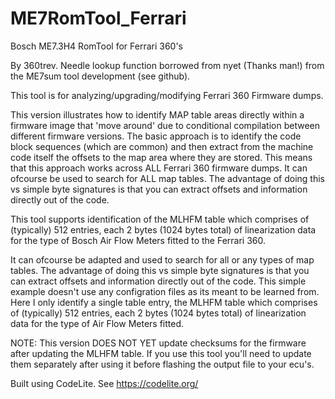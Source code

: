 # ME7RomTool_Ferrari
   Bosch ME7.3H4 RomTool for Ferrari 360's 

   By 360trev. Needle lookup function borrowed from nyet (Thanks man!) from
   the ME7sum tool development (see github).
           
   This tool is for analyzing/upgrading/modifying Ferrari 360 Firmware dumps.
   
   This version illustrates how to identify MAP table areas directly within a 
   firmware image that 'move around' due to conditional compilation between
   different firmware versions. The basic approach is to identify the code
   block sequences (which are common) and then extract from the machine
   code itself the offsets to the map area where they are stored. This means
   that this approach works across ALL Ferrari 360 firmware dumps. It can
   ofcourse be used to search for ALL map tables. The advantage of doing this
   vs simple byte signatures is that you can extract offsets and information
   directly out of the code. 
	
   This tool supports identification of the MLHFM table which comprises of 
   (typically) 512 entries, each 2 bytes (1024 bytes total) of linearization 
   data for the type of Bosch Air Flow Meters fitted to the Ferrari 360.

   It can ofcourse be adapted and used to search for all or any types of map tables. 
   The advantage of doing this vs simple byte signatures is that you can extract 
   offsets and information directly out of the code. This simple example doesn't use 
   any configration files as its meant to be learned from. Here I only identify a single 
   table entry, the MLHFM table which comprises of (typically) 512 entries, each 2
   bytes (1024 bytes total) of linearization data for the type of Air Flow 
   Meters fitted.

   NOTE: This version DOES NOT YET update checksums for the firmware after updating
   the MLHFM table. If you use this tool you'll need to update them separately after
   using it before flashing the output file to your ecu's.
   
   Built using CodeLite.
   See https://codelite.org/


